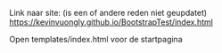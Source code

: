 Link naar site: (is een of andere reden niet geupdatet)
https://kevinvuongly.github.io/BootstrapTest/index.html

Open templates/index.html voor de startpagina
